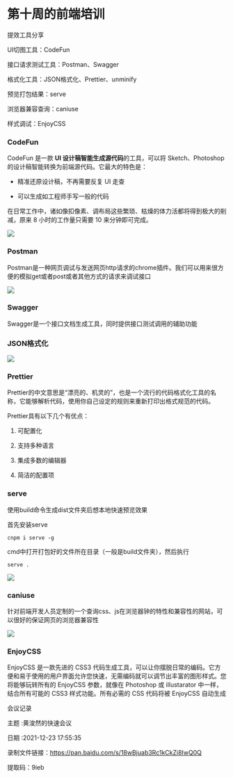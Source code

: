 # 第十周的前端培训
提效工具分享

UI切图工具：CodeFun

接口请求测试工具：Postman、Swagger

格式化工具：JSON格式化、Prettier、unminify

预览打包结果：serve

浏览器兼容查询：caniuse

样式调试：EnjoyCSS



### CodeFun

CodeFun 是一款 **UI 设计稿智能生成源代码**的工具，可以将 Sketch、Photoshop 的设计稿智能转换为前端源代码。它最大的特色是：

- 精准还原设计稿，不再需要反复 UI 走查

- 可以生成如工程师手写一般的代码

在日常工作中，诸如像扣像素、调布局这些繁琐、枯燥的体力活都将得到极大的削减，原来 8 小时的工作量只需要 10 来分钟即可完成。

![](https://tcs-devops.aliyuncs.com/storage/112c6e368f09a812c11404ea804ef88c656e?Signature=eyJhbGciOiJIUzI1NiIsInR5cCI6IkpXVCJ9.eyJBcHBJRCI6IjVlNzQ4MmQ2MjE1MjJiZDVjN2Y5YjMzNSIsIl9hcHBJZCI6IjVlNzQ4MmQ2MjE1MjJiZDVjN2Y5YjMzNSIsIl9vcmdhbml6YXRpb25JZCI6IiIsImV4cCI6MTY1MjUwMDgyNCwiaWF0IjoxNjUxODk2MDI0LCJyZXNvdXJjZSI6Ii9zdG9yYWdlLzExMmM2ZTM2OGYwOWE4MTJjMTE0MDRlYTgwNGVmODhjNjU2ZSJ9.5xM7T0oqukoaYcpCHGZ2PCACJNqqQOXqDhBxCrxvWT4&download=1640233204(1).png "")



### Postman

Postman是一种网页调试与发送网页http请求的chrome插件。我们可以用来很方便的模拟get或者post或者其他方式的请求来调试接口

![](https://tcs-devops.aliyuncs.com/storage/112cf2ae5e3c449d147cfb8c6d44c16277ec?Signature=eyJhbGciOiJIUzI1NiIsInR5cCI6IkpXVCJ9.eyJBcHBJRCI6IjVlNzQ4MmQ2MjE1MjJiZDVjN2Y5YjMzNSIsIl9hcHBJZCI6IjVlNzQ4MmQ2MjE1MjJiZDVjN2Y5YjMzNSIsIl9vcmdhbml6YXRpb25JZCI6IiIsImV4cCI6MTY1MjUwMDgyNCwiaWF0IjoxNjUxODk2MDI0LCJyZXNvdXJjZSI6Ii9zdG9yYWdlLzExMmNmMmFlNWUzYzQ0OWQxNDdjZmI4YzZkNDRjMTYyNzdlYyJ9.tOaVkiUfnOQoqplUzhkIwRB64HrkHwOjWwlWw4vrZlA&download=image.png "")

### Swagger

Swagger是一个接口文档生成工具，同时提供接口测试调用的辅助功能

### JSON格式化

![](https://tcs-devops.aliyuncs.com/storage/112cad0fd2c79f755b5f454d0b6b24a0772e?Signature=eyJhbGciOiJIUzI1NiIsInR5cCI6IkpXVCJ9.eyJBcHBJRCI6IjVlNzQ4MmQ2MjE1MjJiZDVjN2Y5YjMzNSIsIl9hcHBJZCI6IjVlNzQ4MmQ2MjE1MjJiZDVjN2Y5YjMzNSIsIl9vcmdhbml6YXRpb25JZCI6IiIsImV4cCI6MTY1MjUwMDgyNCwiaWF0IjoxNjUxODk2MDI0LCJyZXNvdXJjZSI6Ii9zdG9yYWdlLzExMmNhZDBmZDJjNzlmNzU1YjVmNDU0ZDBiNmIyNGEwNzcyZSJ9.AFcMU7ru99pGyIs4q4uerJ5O_AyBWKRTosph7qwB0Y4&download=image.png "")

### Prettier

Prettier的中文意思是“漂亮的、机灵的”，也是一个流行的代码格式化工具的名称，它能够解析代码，使用你自己设定的规则来重新打印出格式规范的代码。

Prettier具有以下几个有优点：

1. 可配置化

1. 支持多种语言

1. 集成多数的编辑器

1. 简洁的配置项

### serve

使用build命令生成dist文件夹后想本地快速预览效果

首先安装serve

```text
cnpm i serve -g
```

cmd中打开打包好的文件所在目录（一般是build文件夹），然后执行

```text
serve .
```

![](https://tcs-devops.aliyuncs.com/storage/112cc2d90fe42a4c95f9f83e5fc27913ea32?Signature=eyJhbGciOiJIUzI1NiIsInR5cCI6IkpXVCJ9.eyJBcHBJRCI6IjVlNzQ4MmQ2MjE1MjJiZDVjN2Y5YjMzNSIsIl9hcHBJZCI6IjVlNzQ4MmQ2MjE1MjJiZDVjN2Y5YjMzNSIsIl9vcmdhbml6YXRpb25JZCI6IiIsImV4cCI6MTY1MjUwMDgyNCwiaWF0IjoxNjUxODk2MDI0LCJyZXNvdXJjZSI6Ii9zdG9yYWdlLzExMmNjMmQ5MGZlNDJhNGM5NWY5ZjgzZTVmYzI3OTEzZWEzMiJ9.lZO2ikRkGD9achvAGDQlybTIpimDsT--R-y94Ifz_so&download=image.png "")

 

### caniuse

针对前端开发人员定制的一个查询css、js在浏览器钟的特性和兼容性的网站，可以很好的保证网页的浏览器兼容性

![](https://tcs-devops.aliyuncs.com/storage/112cedce46dc3cdd72e14ff56838626c8127?Signature=eyJhbGciOiJIUzI1NiIsInR5cCI6IkpXVCJ9.eyJBcHBJRCI6IjVlNzQ4MmQ2MjE1MjJiZDVjN2Y5YjMzNSIsIl9hcHBJZCI6IjVlNzQ4MmQ2MjE1MjJiZDVjN2Y5YjMzNSIsIl9vcmdhbml6YXRpb25JZCI6IiIsImV4cCI6MTY1MjUwMDgyNCwiaWF0IjoxNjUxODk2MDI0LCJyZXNvdXJjZSI6Ii9zdG9yYWdlLzExMmNlZGNlNDZkYzNjZGQ3MmUxNGZmNTY4Mzg2MjZjODEyNyJ9.XNy3b3cdTy-_uLchvZiwY7qROI8mSpThy5Rm_drFhpk&download=image.png "")

### EnjoyCSS

EnjoyCSS 是一款先进的 CSS3 代码生成工具，可以让你摆脱日常的编码。它方便和易于使用的用户界面允许您快速，无需编码就可以调节出丰富的图形样式。您将能够玩转所有的 EnjoyCSS 参数，就像在 Photoshop 或 illustarator 中一样，结合所有可能的 CSS3 样式功能。所有必需的 CSS 代码将被 EnjoyCSS 自动生成



















会议记录

主题 :黄浚然的快速会议

日期 :2021-12-23 17:55:35

录制文件链接：https://pan.baidu.com/s/18wBjuab3Rc1kCkZi8IwQ0Q 

提取码：9ieb